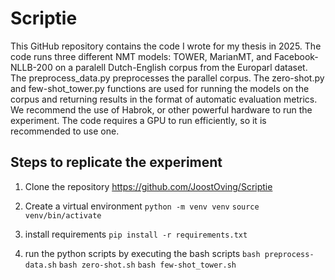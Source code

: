 # Scriptie
This GitHub repository contains the code I wrote for my thesis in 2025. The code runs three different NMT models: TOWER, MarianMT, and Facebook-NLLB-200 on a paralell Dutch-English corpus from the Europarl dataset.
The preprocess_data.py preprocesses the parallel corpus. The zero-shot.py and few-shot_tower.py functions are used for running the models on the corpus and returning results in the format of automatic evaluation metrics.
We recommend the use of Habrok, or other powerful hardware to run the experiment. The code requires a GPU to run efficiently, so it is recommended to use one.

## Steps to replicate the experiment

1. Clone the repository
https://github.com/JoostOving/Scriptie

2. Create a virtual environment
```python -m venv venv```
```source venv/bin/activate```

3. install requirements
```pip install -r requirements.txt```

4. run the python scripts by executing the bash scripts
```bash preprocess-data.sh```
```bash zero-shot.sh```
```bash few-shot_tower.sh```

